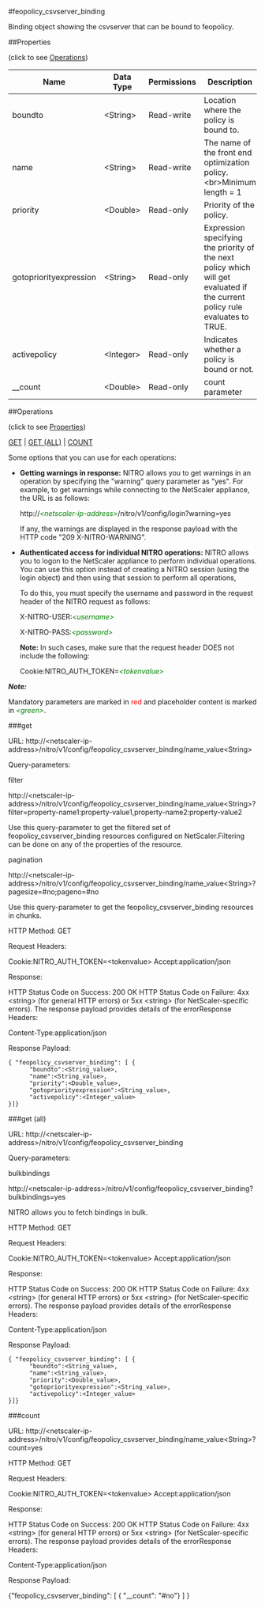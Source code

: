 #feopolicy_csvserver_binding

Binding object showing the csvserver that can be bound to feopolicy.


##Properties 
<span>(click to see [Operations](#operations))</span>


<table><thead><tr><th>Name</th><th> Data Type</th><th> Permissions</th><th>Description</th></tr></thead><tbody><tr><td>boundto</td><td>&lt;String></td><td>Read-write</td><td>Location where the policy is bound to.</td><tr><tr><td>name</td><td>&lt;String></td><td>Read-write</td><td>The name of the front end optimization policy.&lt;br>Minimum length = 1</td><tr><tr><td>priority</td><td>&lt;Double></td><td>Read-only</td><td>Priority of the policy.</td><tr><tr><td>gotopriorityexpression</td><td>&lt;String></td><td>Read-only</td><td>Expression specifying the priority of the next policy which will get evaluated if the current policy rule evaluates to TRUE.</td><tr><tr><td>activepolicy</td><td>&lt;Integer></td><td>Read-only</td><td>Indicates whether a policy is bound or not.</td><tr><tr><td>__count</td><td>&lt;Double></td><td>Read-only</td><td>count parameter</td><tr></tbody></table>
##Operations 
<span>(click to see [Properties](#properties))</span>


[GET](#get) | [GET (ALL)](#get-(all)) | [COUNT](#count)


Some options that you can use for each operations:
<ul><li><p><b>Getting warnings in response:</b> NITRO allows you to get warnings in an operation by specifying the "warning" query parameter as "yes". For example, to get warnings while connecting to the NetScaler appliance, the URL is as follows:</p><p>http://<span style="color:green;font-style:italic;">&lt;netscaler-ip-address&gt;</span>/nitro/v1/config/login?warning=yes</p><p>If any, the warnings are displayed in the response payload with the HTTP code "209 X-NITRO-WARNING".</p></li><li><p><b>Authenticated access for individual NITRO operations:</b> NITRO allows you to logon to the NetScaler appliance to perform individual operations. You can use this option instead of creating a NITRO session (using the login object) and then using that session to perform all operations,</p><p>To do this, you must specify the username and password in the request header of the NITRO request as follows:</p><p>X-NITRO-USER:<span style="color:green;font-style:italic;">&lt;username&gt;</span></p><p>X-NITRO-PASS:<span style="color:green;font-style:italic;">&lt;password&gt;</span></p><p><b>Note:</b> In such cases, make sure that the request header DOES not include the following:</p><p>Cookie:NITRO_AUTH_TOKEN=<span style="color:green;font-style:italic;">&lt;tokenvalue&gt;</span></p></li></ul>



***Note:*** 
Mandatory parameters are marked in <span style="color:#FF0000;">red</span> and placeholder content is marked in <span style="color:green;font-style:italic">&lt;green&gt;</span>.

###get



URL: http://&lt;netscaler-ip-address&gt;/nitro/v1/config/feopolicy_csvserver_binding/name_value&lt;String&gt;
Query-parameters:
filter
http://&lt;netscaler-ip-address&gt;/nitro/v1/config/feopolicy_csvserver_binding/name_value&lt;String&gt;?filter=property-name1:property-value1,property-name2:property-value2
Use this query-parameter to get the filtered set of feopolicy_csvserver_binding resources configured on NetScaler.Filtering can be done on any of the properties of the resource.


pagination
http://&lt;netscaler-ip-address&gt;/nitro/v1/config/feopolicy_csvserver_binding/name_value&lt;String&gt;?pagesize=#no;pageno=#no
Use this query-parameter to get the feopolicy_csvserver_binding resources in chunks.



HTTP Method: GET
Request Headers:

Cookie:NITRO_AUTH_TOKEN=&lt;tokenvalue&gt;Accept:application/json

Response:
HTTP Status Code on Success: 200 OKHTTP Status Code on Failure: 4xx &lt;string&gt; (for general HTTP errors) or 5xx &lt;string&gt; (for NetScaler-specific errors). The response payload provides details of the errorResponse Headers:

Content-Type:application/json

Response Payload: ```{ "feopolicy_csvserver_binding": [ {      "boundto":<String_value>,      "name":<String_value>,      "priority":<Double_value>,      "gotopriorityexpression":<String_value>,      "activepolicy":<Integer_value>}]}```



###get (all)



URL: http://&lt;netscaler-ip-address&gt;/nitro/v1/config/feopolicy_csvserver_binding
Query-parameters:
bulkbindings
http://&lt;netscaler-ip-address&gt;/nitro/v1/config/feopolicy_csvserver_binding?bulkbindings=yes
NITRO allows you to fetch bindings in bulk.



HTTP Method: GET
Request Headers:

Cookie:NITRO_AUTH_TOKEN=&lt;tokenvalue&gt;Accept:application/json

Response:
HTTP Status Code on Success: 200 OKHTTP Status Code on Failure: 4xx &lt;string&gt; (for general HTTP errors) or 5xx &lt;string&gt; (for NetScaler-specific errors). The response payload provides details of the errorResponse Headers:

Content-Type:application/json

Response Payload: ```{ "feopolicy_csvserver_binding": [ {      "boundto":<String_value>,      "name":<String_value>,      "priority":<Double_value>,      "gotopriorityexpression":<String_value>,      "activepolicy":<Integer_value>}]}```



###count



URL: http://&lt;netscaler-ip-address&gt;/nitro/v1/config/feopolicy_csvserver_binding/name_value&lt;String&gt;?count=yes
HTTP Method: GET
Request Headers:

Cookie:NITRO_AUTH_TOKEN=&lt;tokenvalue&gt;Accept:application/json

Response:
HTTP Status Code on Success: 200 OKHTTP Status Code on Failure: 4xx &lt;string&gt; (for general HTTP errors) or 5xx &lt;string&gt; (for NetScaler-specific errors). The response payload provides details of the errorResponse Headers:

Content-Type:application/json

Response Payload: 
{"feopolicy_csvserver_binding": [ { "__count": "#no"} ] }


